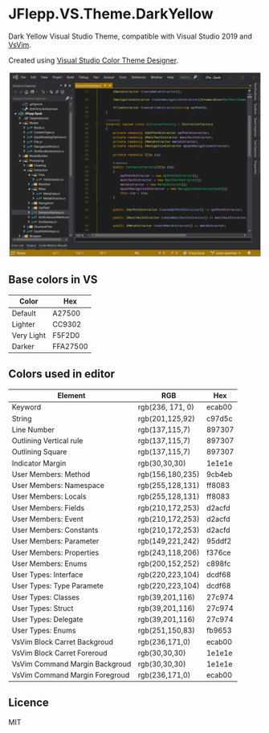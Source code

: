 #  JFlepp.VS.Theme.DarkYellow

Dark Yellow Visual Studio Theme, compatible with Visual Studio 2019 and [VsVim](https://marketplace.visualstudio.com/items?itemName=JaredParMSFT.VsVim).

Created using [Visual Studio Color Theme Designer](https://marketplace.visualstudio.com/items?itemName=ms-madsk.ColorThemeDesigner).

![ExampleGif](Docs/Gif.gif)

## Base colors in VS

| Color | Hex |
| ----- | --- |
| Default | A27500 |
| Lighter | CC9302 |
| Very Light | F5F2D0 |
| Darker | FFA27500 |


## Colors used in editor

| Element | RGB | Hex |
| --- | --- | --- |
| Keyword 							| rgb(236, 171, 0)		| ecab00 |
| String							| rgb(201,125,92)		| c97d5c |
| Line Number						| rgb(137,115,7) 		| 897307 |
| Outlining Vertical rule			| rgb(137,115,7) 		| 897307 |
| Outlining Square				    | rgb(137,115,7) 		| 897307 |
| Indicator Margin				    | rgb(30,30,30) 		| 1e1e1e |
| User Members: Method			    | rgb(156,180,235) 	    | 9cb4eb |
| User Members: Namespace			| rgb(255,128,131) 	    | ff8083 |
| User Members: Locals			    | rgb(255,128,131) 	    | ff8083 |
| User Members: Fields    			| rgb(210,172,253) 	    | d2acfd |
| User Members: Event    			| rgb(210,172,253) 	    | d2acfd |
| User Members: Constants  			| rgb(210,172,253) 	    | d2acfd |
| User Members: Parameter			| rgb(149,221,242) 	    | 95ddf2 |
| User Members: Properties			| rgb(243,118,206) 	    | f376ce |
| User Members: Enums   			| rgb(200,152,252) 	    | c898fc |
| User Types: Interface 			| rgb(220,223,104) 	    | dcdf68 |
| User Types: Type Paramete			| rgb(220,223,104) 	    | dcdf68 |
| User Types: Classes 			    | rgb(39,201,116) 		| 27c974 |
| User Types: Struct	 			| rgb(39,201,116) 		| 27c974 |
| User Types: Delegate 			    | rgb(39,201,116) 		| 27c974 |
| User Types: Enums   			    | rgb(251,150,83) 		| fb9653 |
| VsVim Block Carret Backgroud		| rgb(236,171,0) 		| ecab00 |
| VsVim Block Carret Foreroud		| rgb(30,30,30) 		| 1e1e1e |
| VsVim Command Margin Backgroud 	| rgb(30,30,30) 		| 1e1e1e |
| VsVim Command Margin Foregroud 	| rgb(236,171,0) 		| ecab00 |

## Licence 

MIT

